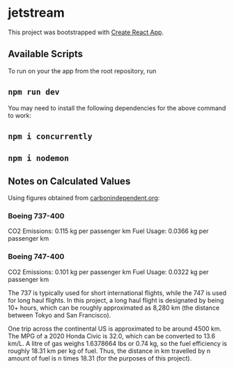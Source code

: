 # jetstream

This project was bootstrapped with [Create React App](https://github.com/facebook/create-react-app).

## Available Scripts

To run on your the app from the root repository, run 

## `npm run dev`

You may need to install the following dependencies for the above command to work: 

## `npm i concurrently`
## `npm i nodemon`


## Notes on Calculated Values

Using figures obtained from [carbonindependent.org](https://www.carbonindependent.org/22.html):

### Boeing 737-400
CO2 Emissions: 0.115 kg per passenger km 
Fuel Usage: 0.0366 kg per passenger km 

### Boeing 747-400
CO2 Emissions: 0.101 kg per passenger km 
Fuel Usage: 0.0322 kg per passenger km 

The 737 is typically used for short international flights, while the 747 is used for long haul flights. In this project, a long haul flight is designated by being 10+ hours, which can be roughly approximated as 8,280 km (the distance between Tokyo and San Francisco). 

One trip across the continental US is approximated to be around 4500 km. 
The MPG of a 2020 Honda Civic is 32.0, which can be converted to 13.6 km/L. A litre of gas weighs 1.6378664 lbs or 0.74 kg, so the fuel efficiency is roughly 18.31 km per kg of fuel. 
Thus, the distance in km travelled by n amount of fuel is n times 18.31 (for the purposes of this project).